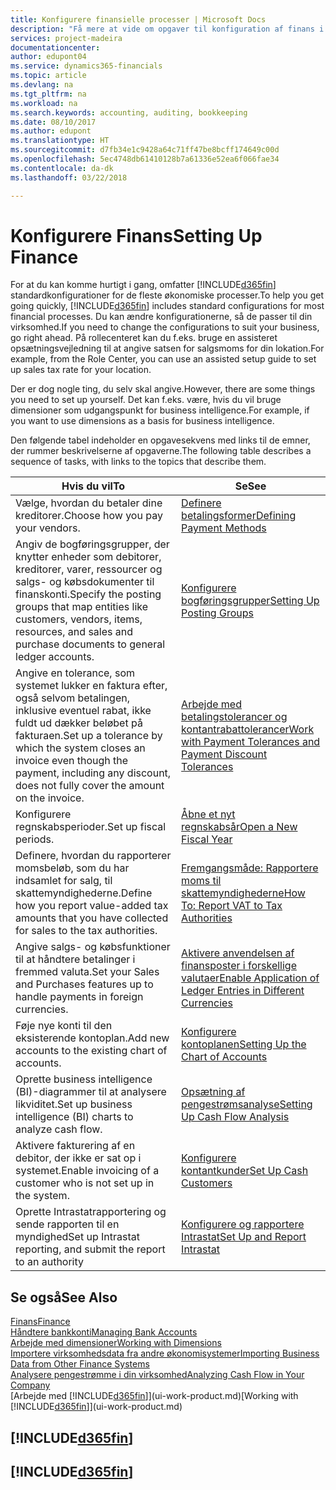 ```yaml
---
title: Konfigurere finansielle processer | Microsoft Docs
description: "Få mere at vide om opgaver til konfiguration af finans i din virksomhed, der dækker alle dine regnskabs-, revisions- og bogholderibehov."
services: project-madeira
documentationcenter: 
author: edupont04
ms.service: dynamics365-financials
ms.topic: article
ms.devlang: na
ms.tgt_pltfrm: na
ms.workload: na
ms.search.keywords: accounting, auditing, bookkeeping
ms.date: 08/10/2017
ms.author: edupont
ms.translationtype: HT
ms.sourcegitcommit: d7fb34e1c9428a64c71ff47be8bcff174649c00d
ms.openlocfilehash: 5ec4748db61410128b7a61336e52ea6f066fae34
ms.contentlocale: da-dk
ms.lasthandoff: 03/22/2018

---
```

# <a name="setting-up-finance"></a><span data-ttu-id="f3c13-103">Konfigurere Finans</span><span class="sxs-lookup"><span data-stu-id="f3c13-103">Setting Up Finance</span></span>
<span data-ttu-id="f3c13-104">For at du kan komme hurtigt i gang, omfatter [!INCLUDE[d365fin](includes/d365fin_md.md)] standardkonfigurationer for de fleste økonomiske processer.</span><span class="sxs-lookup"><span data-stu-id="f3c13-104">To help you get going quickly, [!INCLUDE[d365fin](includes/d365fin_md.md)] includes standard configurations for most financial processes.</span></span> <span data-ttu-id="f3c13-105">Du kan ændre konfigurationerne, så de passer til din virksomhed.</span><span class="sxs-lookup"><span data-stu-id="f3c13-105">If you need to change the configurations to suit your business, go right ahead.</span></span> <span data-ttu-id="f3c13-106">På rollecenteret kan du f.eks. bruge en assisteret opsætningsvejledning til at angive satsen for salgsmoms for din lokation.</span><span class="sxs-lookup"><span data-stu-id="f3c13-106">For example, from the Role Center, you can use an assisted setup guide to set up sales tax rate for your location.</span></span>  

<span data-ttu-id="f3c13-107">Der er dog nogle ting, du selv skal angive.</span><span class="sxs-lookup"><span data-stu-id="f3c13-107">However, there are some things you need to set up yourself.</span></span> <span data-ttu-id="f3c13-108">Det kan f.eks. være, hvis du vil bruge dimensioner som udgangspunkt for business intelligence.</span><span class="sxs-lookup"><span data-stu-id="f3c13-108">For example, if you want to use dimensions as a basis for business intelligence.</span></span>  

<span data-ttu-id="f3c13-109">Den følgende tabel indeholder en opgavesekvens med links til de emner, der rummer beskrivelserne af opgaverne.</span><span class="sxs-lookup"><span data-stu-id="f3c13-109">The following table describes a sequence of tasks, with links to the topics that describe them.</span></span>

| <span data-ttu-id="f3c13-110">Hvis du vil</span><span class="sxs-lookup"><span data-stu-id="f3c13-110">To</span></span> | <span data-ttu-id="f3c13-111">Se</span><span class="sxs-lookup"><span data-stu-id="f3c13-111">See</span></span> |
| --- | --- |
| <span data-ttu-id="f3c13-112">Vælge, hvordan du betaler dine kreditorer.</span><span class="sxs-lookup"><span data-stu-id="f3c13-112">Choose how you pay your vendors.</span></span> |[<span data-ttu-id="f3c13-113">Definere betalingsformer</span><span class="sxs-lookup"><span data-stu-id="f3c13-113">Defining Payment Methods</span></span>](finance-payment-methods.md) |
| <span data-ttu-id="f3c13-114">Angiv de bogføringsgrupper, der knytter enheder som debitorer, kreditorer, varer, ressourcer og salgs- og købsdokumenter til finanskonti.</span><span class="sxs-lookup"><span data-stu-id="f3c13-114">Specify the posting groups that map entities like customers, vendors, items, resources, and sales and purchase documents to general ledger accounts.</span></span> |[<span data-ttu-id="f3c13-115">Konfigurere bogføringsgrupper</span><span class="sxs-lookup"><span data-stu-id="f3c13-115">Setting Up Posting Groups</span></span>](finance-posting-groups.md)|
|<span data-ttu-id="f3c13-116">Angive en tolerance, som systemet lukker en faktura efter, også selvom betalingen, inklusive eventuel rabat, ikke fuldt ud dækker beløbet på fakturaen.</span><span class="sxs-lookup"><span data-stu-id="f3c13-116">Set up a tolerance by which the system closes an invoice even though the payment, including any discount, does not fully cover the amount on the invoice.</span></span>|[<span data-ttu-id="f3c13-117">Arbejde med betalingstolerancer og kontantrabattolerancer</span><span class="sxs-lookup"><span data-stu-id="f3c13-117">Work with Payment Tolerances and Payment Discount Tolerances</span></span>](finance-payment-tolerance-and-payment-discount-tolerance.md)|
| <span data-ttu-id="f3c13-118">Konfigurere regnskabsperioder.</span><span class="sxs-lookup"><span data-stu-id="f3c13-118">Set up fiscal periods.</span></span> |[<span data-ttu-id="f3c13-119">Åbne et nyt regnskabsår</span><span class="sxs-lookup"><span data-stu-id="f3c13-119">Open a New Fiscal Year</span></span>](finance-how-open-new-fiscal-year.md) |
| <span data-ttu-id="f3c13-120">Definere, hvordan du rapporterer momsbeløb, som du har indsamlet for salg, til skattemyndighederne.</span><span class="sxs-lookup"><span data-stu-id="f3c13-120">Define how you report value-added tax amounts that you have collected for sales to the tax authorities.</span></span> |[<span data-ttu-id="f3c13-121">Fremgangsmåde: Rapportere moms til skattemyndighederne</span><span class="sxs-lookup"><span data-stu-id="f3c13-121">How To: Report VAT to Tax Authorities</span></span>](finance-how-report-vat.md)|
| <span data-ttu-id="f3c13-122">Angive salgs- og købsfunktioner til at håndtere betalinger i fremmed valuta.</span><span class="sxs-lookup"><span data-stu-id="f3c13-122">Set your Sales and Purchases features up to handle payments in foreign currencies.</span></span>|[<span data-ttu-id="f3c13-123">Aktivere anvendelsen af finansposter i forskellige valutaer</span><span class="sxs-lookup"><span data-stu-id="f3c13-123">Enable Application of Ledger Entries in Different Currencies</span></span>](finance-how-enable-application-ledger-entries-different-currencies.md)
| <span data-ttu-id="f3c13-124">Føje nye konti til den eksisterende kontoplan.</span><span class="sxs-lookup"><span data-stu-id="f3c13-124">Add new accounts to the existing chart of accounts.</span></span> |[<span data-ttu-id="f3c13-125">Konfigurere kontoplanen</span><span class="sxs-lookup"><span data-stu-id="f3c13-125">Setting Up the Chart of Accounts</span></span>](finance-setup-chart-accounts.md) |
| <span data-ttu-id="f3c13-126">Oprette business intelligence (BI)-diagrammer til at analysere likviditet.</span><span class="sxs-lookup"><span data-stu-id="f3c13-126">Set up business intelligence (BI) charts to analyze cash flow.</span></span> |[<span data-ttu-id="f3c13-127">Opsætning af pengestrømsanalyse</span><span class="sxs-lookup"><span data-stu-id="f3c13-127">Setting Up Cash Flow Analysis</span></span>](finance-setup-cash-flow-analyses.md) |
|<span data-ttu-id="f3c13-128">Aktivere fakturering af en debitor, der ikke er sat op i systemet.</span><span class="sxs-lookup"><span data-stu-id="f3c13-128">Enable invoicing of a customer who is not set up in the system.</span></span>|[<span data-ttu-id="f3c13-129">Konfigurere kontantkunder</span><span class="sxs-lookup"><span data-stu-id="f3c13-129">Set Up Cash Customers</span></span>](finance-how-to-set-up-cash-customers.md)|
| <span data-ttu-id="f3c13-130">Oprette Intrastatrapportering og sende rapporten til en myndighed</span><span class="sxs-lookup"><span data-stu-id="f3c13-130">Set up Intrastat reporting, and submit the report to an authority</span></span> | [<span data-ttu-id="f3c13-131">Konfigurere og rapportere Intrastat</span><span class="sxs-lookup"><span data-stu-id="f3c13-131">Set Up and Report Intrastat</span></span>](finance-how-setup-report-intrastat.md)|

## <a name="see-also"></a><span data-ttu-id="f3c13-132">Se også</span><span class="sxs-lookup"><span data-stu-id="f3c13-132">See Also</span></span>
[<span data-ttu-id="f3c13-133">Finans</span><span class="sxs-lookup"><span data-stu-id="f3c13-133">Finance</span></span>](finance.md)  
[<span data-ttu-id="f3c13-134">Håndtere bankkonti</span><span class="sxs-lookup"><span data-stu-id="f3c13-134">Managing Bank Accounts</span></span>](bank-manage-bank-accounts.md)  
[<span data-ttu-id="f3c13-135">Arbejde med dimensioner</span><span class="sxs-lookup"><span data-stu-id="f3c13-135">Working with Dimensions</span></span>](finance-dimensions.md)  
[<span data-ttu-id="f3c13-136">Importere virksomhedsdata fra andre økonomisystemer</span><span class="sxs-lookup"><span data-stu-id="f3c13-136">Importing Business Data from Other Finance Systems</span></span>](upload-data.md)  
[<span data-ttu-id="f3c13-137">Analysere pengestrømme i din virksomhed</span><span class="sxs-lookup"><span data-stu-id="f3c13-137">Analyzing Cash Flow in Your Company</span></span>](finance-analyze-cash-flow.md)  
<span data-ttu-id="f3c13-138">[Arbejde med [!INCLUDE[d365fin](includes/d365fin_md.md)]](ui-work-product.md)</span><span class="sxs-lookup"><span data-stu-id="f3c13-138">[Working with [!INCLUDE[d365fin](includes/d365fin_md.md)]](ui-work-product.md)</span></span>  

## [!INCLUDE[d365fin](includes/free_trial_md.md)]  
## [!INCLUDE[d365fin](includes/training_link_md.md)]

